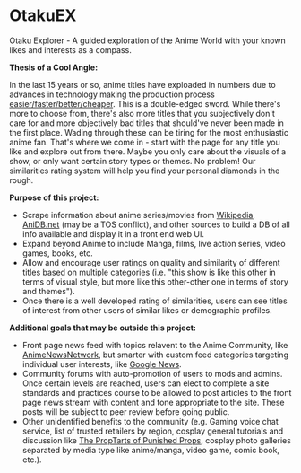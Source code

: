 # OtakuEX
Otaku Explorer - A guided exploration of the Anime World with your known likes and interests as a compass.

__Thesis of a Cool Angle:__

In the last 15 years or so, anime titles have exploaded in numbers due to advances in technology making the production process [easier/faster/better/cheaper](https://www.youtube.com/watch?v=GDpmVUEjagg&t=1m53s). This is a double-edged sword. While there's more to choose from, there's also more titles that you subjectively don't care for and more objectively bad titles that should've never been made in the first place. Wading through these can be tiring for the most enthusiastic anime fan. That's where we come in - start with the page for any title you like and explore out from there. Maybe you only care about the visuals of a show, or only want certain story types or themes. No problem! Our similarities rating system will help you find your personal diamonds in the rough.

__Purpose of this project:__
- Scrape information about anime series/movies from [Wikipedia](https://en.wikipedia.org/wiki/List_of_anime_companies/), [AniDB.net](http://anidb.net/) (may be a TOS conflict), and other sources to build a DB of all info available and display it in a front end web UI.
- Expand beyond Anime to include Manga, films, live action series, video games, books, etc.
- Allow and encourage user ratings on quality and similarity of different titles based on multiple categories (i.e. "this show is like this other in terms of visual style, but more like this other-other one in terms of story and themes").
- Once there is a well developed rating of similarities, users can see titles of interest from other users of similar likes or demographic profiles.

__Additional goals that may be outside this project:__
- Front page news feed with topics relavent to the Anime Community, like [AnimeNewsNetwork](https://www.animenewsnetwork.com), but smarter with custom feed categories targeting individual user interests, like [Google News](https://news.google.com/).
- Community forums with auto-promotion of users to mods and admins. Once certain levels are reached, users can elect to complete a site standards and practices course to be allowed to post articles to the front page news stream with content and tone appropriate to the site. These posts will be subject to peer review before going public.
- Other unidentified benefits to the community (e.g. Gaming voice chat service, list of trusted retailers by region, cosplay general tutorials and discussion like [The PropTarts of Punished Props](https://www.facebook.com/groups/theproptarts/), cosplay photo galleries separated by media type like anime/manga, video game, comic book, etc.).
